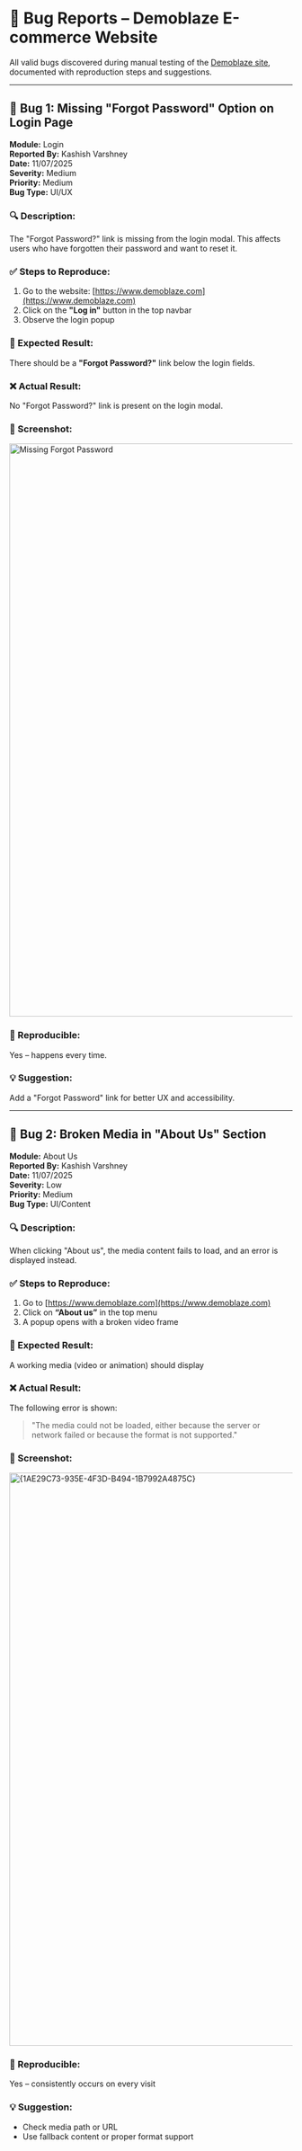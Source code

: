 # 🐞 Bug Reports – Demoblaze E-commerce Website

All valid bugs discovered during manual testing of the [Demoblaze site](https://www.demoblaze.com), documented with reproduction steps and suggestions.

---

## 🐞 Bug 1: Missing "Forgot Password" Option on Login Page

**Module:** Login  
**Reported By:** Kashish Varshney  
**Date:** 11/07/2025  
**Severity:** Medium  
**Priority:** Medium  
**Bug Type:** UI/UX

### 🔍 Description:
The "Forgot Password?" link is missing from the login modal. This affects users who have forgotten their password and want to reset it.

### ✅ Steps to Reproduce:
1. Go to the website: [https://www.demoblaze.com](https://www.demoblaze.com)
2. Click on the **"Log in"** button in the top navbar
3. Observe the login popup

### 🧪 Expected Result:
There should be a **"Forgot Password?"** link below the login fields.

### ❌ Actual Result:
No "Forgot Password?" link is present on the login modal.

### 📸 Screenshot:
<img width="1920" height="1020" alt="Missing Forgot Password" src="https://github.com/user-attachments/assets/c6761ff5-040f-4af6-bdb4-da9ba204be2f" />

### 🔁 Reproducible:
Yes – happens every time.

### 💡 Suggestion:
Add a "Forgot Password" link for better UX and accessibility.

---

## 🐞 Bug 2: Broken Media in "About Us" Section

**Module:** About Us  
**Reported By:** Kashish Varshney  
**Date:** 11/07/2025  
**Severity:** Low  
**Priority:** Medium  
**Bug Type:** UI/Content

### 🔍 Description:
When clicking "About us", the media content fails to load, and an error is displayed instead.

### ✅ Steps to Reproduce:
1. Go to [https://www.demoblaze.com](https://www.demoblaze.com)
2. Click on **“About us”** in the top menu
3. A popup opens with a broken video frame

### 🧪 Expected Result:
A working media (video or animation) should display

### ❌ Actual Result:
The following error is shown:
> "The media could not be loaded, either because the server or network failed or because the format is not supported."

### 📸 Screenshot:
<img width="1920" height="1020" alt="{1AE29C73-935E-4F3D-B494-1B7992A4875C}" src="https://github.com/user-attachments/assets/d6bf5c7a-109e-4c20-96b3-bea7a660a925" />


### 🔁 Reproducible:
Yes – consistently occurs on every visit

### 💡 Suggestion:
- Check media path or URL
- Use fallback content or proper format support
